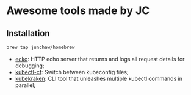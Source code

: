 # Awesome tools made by JC

## Installation

```bash
brew tap junchaw/homebrew
```

- [ecko](https://github.com/junchaw/ecko): HTTP echo server that returns and logs all request details for debugging;
- [kubectl-cf](https://github.com/junchaw/kubectl-cf): Switch between kubeconfig files;
- [kubekraken](https://github.com/junchaw/kubekraken): CLI tool that unleashes multiple kubectl commands in parallel;


